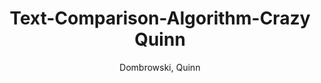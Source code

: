 ---
type: 'article'
pubkey: 'DSC08'
author: 'Dombrowski, Quinn'
title: "Text-Comparison-Algorithm-Crazy Quinn"
journal: 'The Data-Sitters Club'
volume: '8'
url: 'https://datasittersclub.github.io/site/dsc8.html'
year: 2020
project: 'data-sitters-club'
---
